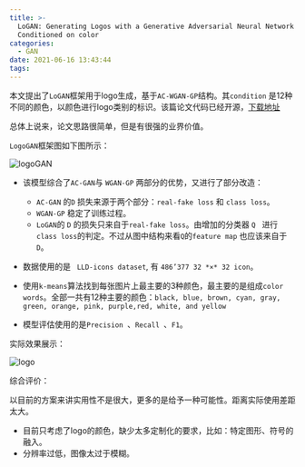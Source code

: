 ```yaml
---
title: >-
  LoGAN: Generating Logos with a Generative Adversarial Neural Network
  Conditioned on color
categories:
  - GAN
date: 2021-06-16 13:43:44
tags:
---
```



本文提出了`LoGAN`框架用于logo生成，基于`AC-WGAN-GP`结构。其`condition` 是12种不同的颜色，以颜色进行logo类别的标识。该篇论文代码已经开源，[下载地址](https://github.com/ajki/LoGAN)

总体上说来，论文思路很简单，但是有很强的业界价值。



`LogoGAN`框架图如下图所示：

![logoGAN](./logoGAN.png)



* 该模型综合了`AC-GAN`与 `WGAN-GP` 两部分的优势，又进行了部分改造：
  * `AC-GAN` 的`D` 损失来源于两个部分：`real-fake loss` 和 `class loss`。
  * `WGAN-GP` 稳定了训练过程。
  * `LoGAN`的 `D` 的损失只来自于`real-fake loss`。由增加的分类器 `Q ` 进行  `class loss`的判定。不过从图中结构来看`Q`的`feature map` 也应该来自于`D`。



* 数据使用的是 ` LLD-icons dataset`, 有 `486’377 32 *×* 32 icon`。
* 使用`k-means`算法找到每张图片上最主要的3种颜色，最主要的是组成`color words`。全部一共有12种主要的颜色：`black, blue, brown, cyan, gray, green, orange, pink, purple,red, white, and yellow`

* 模型评估使用的是`Precision `、`Recall `、`F1`。

实际效果展示：

![logo](./logo.png)

综合评价：

以目前的方案来讲实用性不是很大，更多的是给予一种可能性。距离实际使用差距太大。

* 目前只考虑了logo的颜色，缺少太多定制化的要求，比如：特定图形、符号的融入。
* 分辨率过低，图像太过于模糊。
